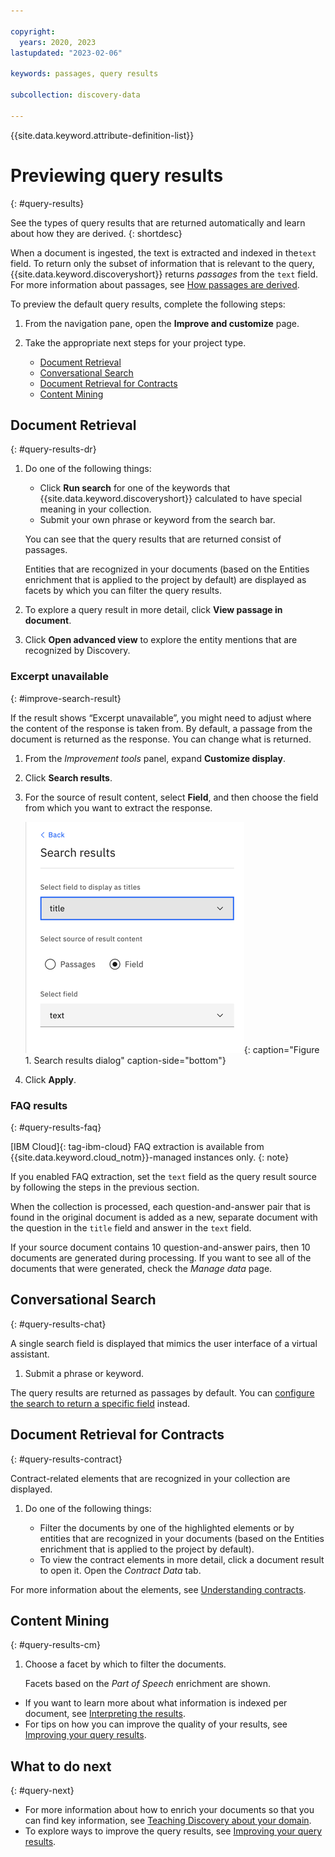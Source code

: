 ```yaml
---

copyright:
  years: 2020, 2023
lastupdated: "2023-02-06"

keywords: passages, query results

subcollection: discovery-data

---
```


{{site.data.keyword.attribute-definition-list}}

# Previewing query results
{: #query-results}

See the types of query results that are returned automatically and learn about how they are derived.
{: shortdesc}

When a document is ingested, the text is extracted and indexed in the`text` field. To return only the subset of information that is relevant to the query, {{site.data.keyword.discoveryshort}} returns *passages* from the `text` field. For more information about passages, see [How passages are derived](/docs/discovery-data?topic=discovery-data-index-overview#query-results-passages).

To preview the default query results, complete the following steps:

1.  From the navigation pane, open the **Improve and customize** page.
1.  Take the appropriate next steps for your project type.

    -  [Document Retrieval](#query-results-dr)
    -  [Conversational Search](#query-results-chat)
    -  [Document Retrieval for Contracts](#query-results-contract)
    -  [Content Mining](#query-results-cm)

## Document Retrieval
{: #query-results-dr}

1.  Do one of the following things:

    -   Click **Run search** for one of the keywords that {{site.data.keyword.discoveryshort}} calculated to have special meaning in your collection.
    -   Submit your own phrase or keyword from the search bar.

    You can see that the query results that are returned consist of passages. 
        
    Entities that are recognized in your documents (based on the Entities enrichment that is applied to the project by default) are displayed as facets by which you can filter the query results.

1.  To explore a query result in more detail, click **View passage in document**.
1.  Click **Open advanced view** to explore the entity mentions that are recognized by Discovery.

### Excerpt unavailable
{: #improve-search-result}

If the result shows “Excerpt unavailable”, you might need to adjust where the content of the response is taken from. By default, a passage from the document is returned as the response. You can change what is returned.

1.  From the *Improvement tools* panel, expand **Customize display**.
1.  Click **Search results**.
1.  For the source of result content, select **Field**, and then choose the field from which you want to extract the response.

    ![Shows the Search results dialog](images/search-result-by-field.png){: caption="Figure 1. Search results dialog" caption-side="bottom"}

1.  Click **Apply**.

### FAQ results
{: #query-results-faq}

[IBM Cloud]{: tag-ibm-cloud}  FAQ extraction is available from {{site.data.keyword.cloud_notm}}-managed instances only.
{: note}

If you enabled FAQ extraction, set the `text` field as the query result source by following the steps in the previous section.

When the collection is processed, each question-and-answer pair that is found in the original document is added as a new, separate document with the question in the `title` field and answer in the `text` field. 

If your source document contains 10 question-and-answer pairs, then 10 documents are generated during processing. If you want to see all of the documents that were generated, check the *Manage data* page.

## Conversational Search
{: #query-results-chat}

A single search field is displayed that mimics the user interface of a virtual assistant.

1.  Submit a phrase or keyword.

The query results are returned as passages by default. You can [configure the search to return a specific field](#improve-search-result) instead.

## Document Retrieval for Contracts
{: #query-results-contract}

Contract-related elements that are recognized in your collection are displayed.

1.  Do one of the following things:

    -   Filter the documents by one of the highlighted elements or by entities that are recognized in your documents (based on the Entities enrichment that is applied to the project by default).
    -   To view the contract elements in more detail, click a document result to open it. Open the *Contract Data* tab.

For more information about the elements, see [Understanding contracts](/docs/discovery-data?topic=discovery-data-contracts-schema).

## Content Mining
{: #query-results-cm}

1.  Choose a facet by which to filter the documents.

    Facets based on the *Part of Speech* enrichment are shown.

- If you want to learn more about what information is indexed per document, see [Interpreting the results](/docs/discovery-data?topic=discovery-data-test#test-json).
- For tips on how you can improve the quality of your results, see [Improving your query results](/docs/discovery-data?topic=discovery-data-improvements).

## What to do next
{: #query-next}

-  For more information about how to enrich your documents so that you can find key information, see [Teaching Discovery about your domain](/docs/discovery-data?topic=discovery-data-domain).
-  To explore ways to improve the query results, see [Improving your query results](/docs/discovery-data?topic=discovery-data-improvements).
